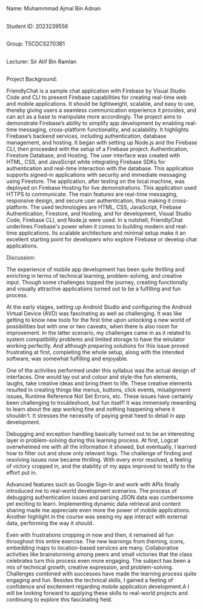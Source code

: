 ##
Name: Muhammmad Ajmal Bin Adnan
##
Student ID: 2023239556
##
Group: T5CDCS2703B1
##
Lecturer: Sir Atif Bin Ramlan
##

Project Background:

FriendlyChat is a sample chat application with Firebase by Visual Studio Code and CLI to present Firebase capabilities for creating real-time web and mobile applications. It should be lightweight, scalable, and easy to use, thereby giving users a seamless communication experience it provides, and can act as a base to manipulate more accordingly. The project aims to demonstrate Firebase’s ability to simplify app development by enabling real-time messaging, cross-platform functionality, and scalability. It highlights Firebase’s backend services, including authentication, database management, and hosting. It began with setting up Node.js and the Firebase CLI, then proceeded with the setup of a Firebase project: Authentication, Firestore Database, and Hosting. The user interface was created with HTML, CSS, and JavaScript while integrating Firebase SDKs for authentication and real-time interaction with the database. This application supports signed-in applications with security and immediate messaging using Firestore. The application, after testing on the local machine, was deployed on Firebase Hosting for live demonstrations. This application used HTTPS to communicate. The main features are real-time messaging, responsive design, and secure user authentication, thus making it cross-platform. The used technologies are HTML, CSS, JavaScript, Firebase Authentication, Firestore, and Hosting, and for development, Visual Studio Code, Firebase CLI, and Node.js were used. In a nutshell, FriendlyChat underlines Firebase's power when it comes to building modern and real-time applications. Its scalable architecture and minimal setup make it an excellent starting point for developers who explore Firebase or develop chat applications.

Discussion:

The experience of mobile app development has been quite thrilling and enriching in terms of technical learning, problem-solving, and creative input. Though some challenges topped the journey, creating functionally and visually attractive applications turned out to be a fulfilling and fun process.

At the early stages, setting up Android Studio and configuring the Android Virtual Device (AVD) was fascinating as well as challenging. It was like getting to know new tools for the first time upon unlocking a new world of possibilities but with one or two caveats, when there is also room for improvement. In the latter scenario, my challenges came in as it related to system compatibility problems and limited storage to have the emulator working perfectly. And although preparing solutions for this issue proved frustrating at first, completing the whole setup, along with the intended software, was somewhat fulfilling and enjoyable.

One of the activities performed under this syllabus was the actual design of interfaces. One would lay out and colour and style-the fun elements, laughs, take creative ideas and bring them to life. These creative elements resulted in creating things like menus, buttons, click events, misalignment issues, Runtime Reference Not Set Errors, etc. These issues have certainly been challenging to troubleshoot, but fun itself! It was immensely rewarding to learn about the app working fine and nothing happening where it shouldn't. It stresses the necessity of paying great heed to detail in app development.

Debugging and exception handling basically turned out to be an interesting layer in problem-solving during this learning process. At first, Logcat overwhelmed me with all the information it showed, but eventually, I learned how to filter out and show only relevant logs. The challenge of finding and resolving issues now became thrilling. With every error resolved, a feeling of victory cropped in, and the stability of my apps improved to testify to the effort put in.

Advanced features such as Google Sign-In and work with APIs finally introduced me to real-world development scenarios. The process of debugging authentication issues and parsing JSON data was cumbersome yet exciting to learn. Implementing dynamic data retrieval and content sharing made me appreciate even more the power of mobile applications. Another highlight in the course was seeing my app interact with external data, performing the way it should.

Even with frustrations cropping in now and then, it remained all fun throughout this entire exercise. The new learnings from theming, icons, embedding maps to location-based services are many. Collaborative activities like brainstorming among peers and small victories that the class celebrates turn this process even more engaging.
The subject has been a mix of technical growth, creative expression, and problem-solving. Challenges combined with successes have made the learning process quite engaging and fun. Besides the technical skills, I gained a feeling of confidence and excitement regarding mobile application development.A I will be looking forward to applying these skills to real-world projects and continuing to explore this fascinating field.

